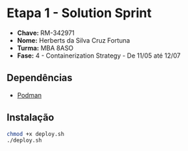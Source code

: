 # Etapa 1 - Solution Sprint

- **Chave:** RM-342971
- **Nome:** Herberts da Silva Cruz Fortuna
- **Turma:** MBA 8ASO
- **Fase:** 4 - Containerization Strategy - De 11/05 até 12/07

## Dependências

- [Podman](https://podman.io/getting-started/installation)

## Instalação

```sh
chmod +x deploy.sh
./deploy.sh
```
